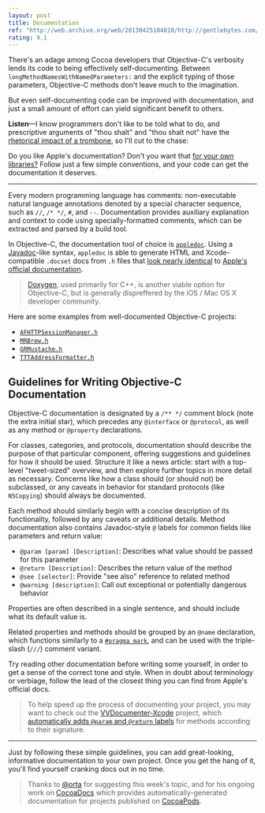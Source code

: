 ```yaml
---
layout: post
title: Documentation
ref: "http://web.archive.org/web/20130425104810/http://gentlebytes.com/appledoc-docs-comments/"
rating: 9.1
---
```


There's an adage among Cocoa developers that Objective-C's verbosity lends its code to being effectively self-documenting. Between `longMethodNamesWithNamedParameters:` and the explicit typing of those parameters, Objective-C methods don't leave much to the imagination.

But even self-documenting code can be improved with documentation, and just a small amount of effort can yield significant benefit to others.

**Listen**—I know programmers don't like to be told what to do, and prescriptive arguments of "thou shalt" and "thou shalt not" have the [rhetorical impact of a trombone](http://www.youtube.com/watch?v=ss2hULhXf04), so I'll cut to the chase:

Do you like Apple's documentation? Don't you want that [for your own libraries?](http://cocoadocs.org/docsets/AFNetworking/1.3.1/Classes/AFHTTPClient.html) Follow just a few simple conventions, and your code can get the documentation it deserves.

---

Every modern programming language has comments: non-executable natural language annotations denoted by a special character sequence, such as `//`, `/* */`, `#`, and `--`. Documentation provides auxiliary explanation and context to code using specially-formatted comments, which can be extracted and parsed by a build tool.

In Objective-C, the documentation tool of choice is [`appledoc`](https://github.com/tomaz/appledoc). Using a [Javadoc](http://en.wikipedia.org/wiki/Javadoc)-like syntax, `appledoc` is able to generate HTML and Xcode-compatible `.docset` docs from `.h` files that [look nearly identical](http://cocoadocs.org/docsets/AFNetworking/1.3.1/Classes/AFHTTPClient.html) to [Apple's official documentation](https://developer.apple.com/library/mac/#documentation/Cocoa/Reference/Foundation/Classes/NSArray_Class/NSArray.html).

> [Doxygen](http://www.stack.nl/~dimitri/doxygen/), used primarily for C++, is another viable option for Objective-C, but is generally dispreffered by the iOS / Mac OS X developer community.

Here are some examples from well-documented Objective-C projects:

- [`AFHTTPSessionManager.h`](https://github.com/AFNetworking/AFNetworking/blob/master/AFNetworking/AFHTTPSessionManager.h)
- [`MRBrew.h`](https://github.com/marcransome/MRBrew/blob/master/MRBrew/MRBrew.h)
- [`GRMustache.h`](https://github.com/groue/GRMustache/blob/master/src/classes/GRMustache.h)
- [`TTTAddressFormatter.h`](https://github.com/mattt/FormatterKit/blob/master/FormatterKit/TTTAddressFormatter.h)

## Guidelines for Writing Objective-C Documentation

Objective-C documentation is designated by a `/** */` comment block (note the extra initial star), which precedes any `@interface` or `@protocol`, as well as any method or `@property` declarations.

For classes, categories, and protocols, documentation should describe the purpose of that particular component, offering suggestions and guidelines for how it should be used. Structure it like a news article: start with a top-level "tweet-sized" overview, and then explore further topics in more detail as necessary. Concerns like how a class should (or should not) be subclassed, or any caveats in behavior for standard protocols (like `NSCopying`) should always be documented.

Each method should similarly begin with a concise description of its functionality, followed by any caveats or additional details. Method documentation also contains Javadoc-style `@` labels for common fields like parameters and return value:

- `@param [param] [Description]`: Describes what value should be passed for this parameter
- `@return [Description]`: Describes the return value of the method
- `@see [selector]`: Provide "see also" reference to related method
- `@warning [description]`: Call out exceptional or potentially dangerous behavior

Properties are often described in a single sentence, and should include what its default value is.

Related properties and methods should be grouped by an `@name` declaration, which functions similarly to a [`#pragma mark`](http://nshipster.com/pragma/), and can be used with the triple-slash (`///`) comment variant.

Try reading other documentation before writing some yourself, in order to get a sense of the correct tone and style. When in doubt about terminology or verbiage, follow the lead of the closest thing you can find from Apple's official docs.

> To help speed up the process of documenting your project, you may want to check out the [VVDocumenter-Xcode](https://github.com/onevcat/VVDocumenter-Xcode) project, which [automatically adds `@param` and `@return` labels](https://raw.github.com/onevcat/VVDocumenter-Xcode/master/ScreenShot.gif) for methods according to their signature.

---

Just by following these simple guidelines, you can add great-looking, informative documentation to your own project. Once you get the hang of it, you'll find yourself cranking docs out in no time.

> Thanks to [@orta](https://github.com/orta) for suggesting this week's topic, and for his ongoing work on [CocoaDocs](http://cocoadocs.org) which provides automatically-generated documentation for projects published on [CocoaPods](http://cocoapods.org).
